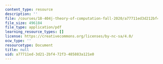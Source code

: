 ```yaml
---
content_type: resource
description: ''
file: /courses/18-404j-theory-of-computation-fall-2020/a77711ed3d212bf472f3485883a121e0_MIT18_404f20_lec3.pdf
file_size: 496184
file_type: application/pdf
learning_resource_types: []
license: https://creativecommons.org/licenses/by-nc-sa/4.0/
ocw_type: ''
resourcetype: Document
title: null
uid: a77711ed-3d21-2bf4-72f3-485883a121e0
---
```

